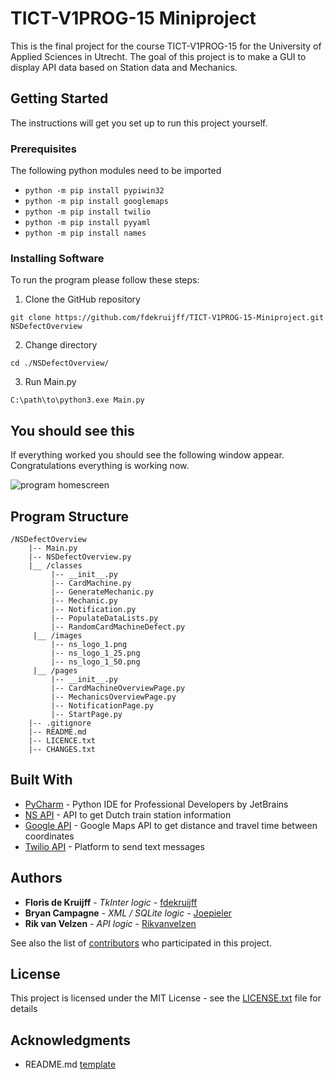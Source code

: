 # TICT-V1PROG-15 Miniproject

This is the final project for the course TICT-V1PROG-15 for the University of Applied Sciences in Utrecht. The goal of this project is to make a GUI to display API data based on Station data and Mechanics.

## Getting Started

The instructions will get you set up to run this project yourself.

### Prerequisites

The following python modules need to be imported
* ```python -m pip install pypiwin32```
* ```python -m pip install googlemaps```
* ```python -m pip install twilio```
* ```python -m pip install pyyaml```
* ```python -m pip install names```

### Installing Software

To run the program please follow these steps:

1. Clone the GitHub repository

```
git clone https://github.com/fdekruijff/TICT-V1PROG-15-Miniproject.git NSDefectOverview
```

2. Change directory

```
cd ./NSDefectOverview/
```


3. Run Main.py
```
C:\path\to\python3.exe Main.py
```

## You should see this

If everything worked you should see the following window appear. Congratulations everything is working now.

![program homescreen](https://image.prntscr.com/image/akI1x-zIRRevKVh0IZQfvQ.png)

##  Program Structure
```
/NSDefectOverview
    |-- Main.py
    |-- NSDefectOverview.py
    |__ /classes
         |-- __init__.py
         |-- CardMachine.py               
         |-- GenerateMechanic.py               
         |-- Mechanic.py               
         |-- Notification.py               
         |-- PopulateDataLists.py               
         |-- RandomCardMachineDefect.py               
     |__ /images
         |-- ns_logo_1.png
         |-- ns_logo_1_25.png
         |-- ns_logo_1_50.png  
     |__ /pages
         |-- __init__.py
         |-- CardMachineOverviewPage.py  
         |-- MechanicsOverviewPage.py  
         |-- NotificationPage.py  
         |-- StartPage.py  
    |-- .gitignore
    |-- README.md
    |-- LICENCE.txt
    |-- CHANGES.txt
```
## Built With

* [PyCharm](https://www.jetbrains.com/pycharm/) - Python IDE for Professional Developers by JetBrains
* [NS API](https://www.ns.nl/reisinformatie/ns-api) - API to get Dutch train station information
* [Google API](https://developers.google.com/maps/) - Google Maps API to get distance and travel time between coordinates
* [Twilio API](https://www.twilio.com/) - Platform to send text messages

## Authors

* **Floris de Kruijff** - *TkInter logic* - [fdekruijff](https://github.com/fdekruijff)
* **Bryan Campagne** - *XML / SQLite logic* - [Joepieler](https://github.com/Joepieler)
* **Rik van Velzen** - *API logic* - [Rikvanvelzen](https://github.com/Rikvanvelzen)

See also the list of [contributors](https://github.com/fdekruijff/TICT-V1CSN-15-Miniproject/contributors) who participated in this project.

## License

This project is licensed under the MIT License - see the [LICENSE.txt](LICENSE.txt) file for details

## Acknowledgments

* README.md [template](https://gist.githubusercontent.com/PurpleBooth/109311bb0361f32d87a2/raw/824da51d0763e6855c338cc8107b2ff890e7dd43/README-Template.md)